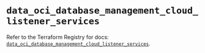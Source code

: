 # `data_oci_database_management_cloud_listener_services`

Refer to the Terraform Registry for docs: [`data_oci_database_management_cloud_listener_services`](https://registry.terraform.io/providers/hashicorp/oci/7.19.0/docs/data-sources/database_management_cloud_listener_services).
